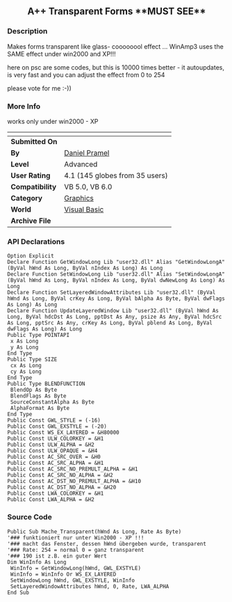 ﻿<div align="center">

## A\+\+ Transparent Forms \*\*MUST SEE\*\*


</div>

### Description

Makes forms transparent like glass- coooooool effect ... WinAmp3 uses the SAME effect under win2000 and XP!!!

here on psc are some codes, but this is 10000 times better - it autoupdates, is very fast and you can adjust the effect from 0 to 254

please vote for me :-))
 
### More Info
 
works only under win2000 - XP


<span>             |<span>
---                |---
**Submitted On**   |
**By**             |[Daniel Pramel](https://github.com/Planet-Source-Code/PSCIndex/blob/master/ByAuthor/daniel-pramel.md)
**Level**          |Advanced
**User Rating**    |4.1 (145 globes from 35 users)
**Compatibility**  |VB 5\.0, VB 6\.0
**Category**       |[Graphics](https://github.com/Planet-Source-Code/PSCIndex/blob/master/ByCategory/graphics__1-46.md)
**World**          |[Visual Basic](https://github.com/Planet-Source-Code/PSCIndex/blob/master/ByWorld/visual-basic.md)
**Archive File**   |[](https://github.com/Planet-Source-Code/daniel-pramel-a-transparent-forms-must-see__1-28630/archive/master.zip)

### API Declarations

```
Option Explicit
Declare Function GetWindowLong Lib "user32.dll" Alias "GetWindowLongA" (ByVal hWnd As Long, ByVal nIndex As Long) As Long
Declare Function SetWindowLong Lib "user32.dll" Alias "SetWindowLongA" (ByVal hWnd As Long, ByVal nIndex As Long, ByVal dwNewLong As Long) As Long
Declare Function SetLayeredWindowAttributes Lib "user32.dll" (ByVal hWnd As Long, ByVal crKey As Long, ByVal bAlpha As Byte, ByVal dwFlags As Long) As Long
Declare Function UpdateLayeredWindow Lib "user32.dll" (ByVal hWnd As Long, ByVal hdcDst As Long, pptDst As Any, psize As Any, ByVal hdcSrc As Long, pptSrc As Any, crKey As Long, ByVal pblend As Long, ByVal dwFlags As Long) As Long
Public Type POINTAPI
 x As Long
 y As Long
End Type
Public Type SIZE
 cx As Long
 cy As Long
End Type
Public Type BLENDFUNCTION
 BlendOp As Byte
 BlendFlags As Byte
 SourceConstantAlpha As Byte
 AlphaFormat As Byte
End Type
Public Const GWL_STYLE = (-16)
Public Const GWL_EXSTYLE = (-20)
Public Const WS_EX_LAYERED = &H80000
Public Const ULW_COLORKEY = &H1
Public Const ULW_ALPHA = &H2
Public Const ULW_OPAQUE = &H4
Public Const AC_SRC_OVER = &H0
Public Const AC_SRC_ALPHA = &H1
Public Const AC_SRC_NO_PREMULT_ALPHA = &H1
Public Const AC_SRC_NO_ALPHA = &H2
Public Const AC_DST_NO_PREMULT_ALPHA = &H10
Public Const AC_DST_NO_ALPHA = &H20
Public Const LWA_COLORKEY = &H1
Public Const LWA_ALPHA = &H2
```


### Source Code

```
Public Sub Mache_Transparent(hWnd As Long, Rate As Byte)
'### funktioniert nur unter Win2000 - XP !!!
'### macht das Fenster, dessen hWnd übergeben wurde, transparent
'### Rate: 254 = normal 0 = ganz transparent
'### 190 ist z.B. ein guter Wert
Dim WinInfo As Long
 WinInfo = GetWindowLong(hWnd, GWL_EXSTYLE)
 WinInfo = WinInfo Or WS_EX_LAYERED
 SetWindowLong hWnd, GWL_EXSTYLE, WinInfo
 SetLayeredWindowAttributes hWnd, 0, Rate, LWA_ALPHA
End Sub
```

